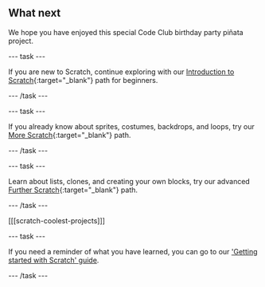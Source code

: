 ## What next

We hope you have enjoyed this special Code Club birthday party piñata project.

--- task ---

If you are new to Scratch, continue exploring with our [Introduction to Scratch](https://projects.raspberrypi.org/en/pathways/scratch-intro){:target="_blank"} path for beginners.

--- /task ---

--- task ---

If you already know about sprites, costumes, backdrops, and loops, try our [More Scratch](https://projects.raspberrypi.org/en/pathways/more-scratch){:target="_blank"} path.

--- /task ---

--- task ---

Learn about lists, clones, and creating your own blocks, try our advanced [Further Scratch](https://projects.raspberrypi.org/en/pathways/further-scratch){:target="_blank"} path. 

--- /task ---

[[[scratch-coolest-projects]]]

--- task ---

If you need a reminder of what you have learned, you can go to our ['Getting started with Scratch' guide](https://projects.raspberrypi.org/en/projects/getting-started-scratch).

--- /task ---

